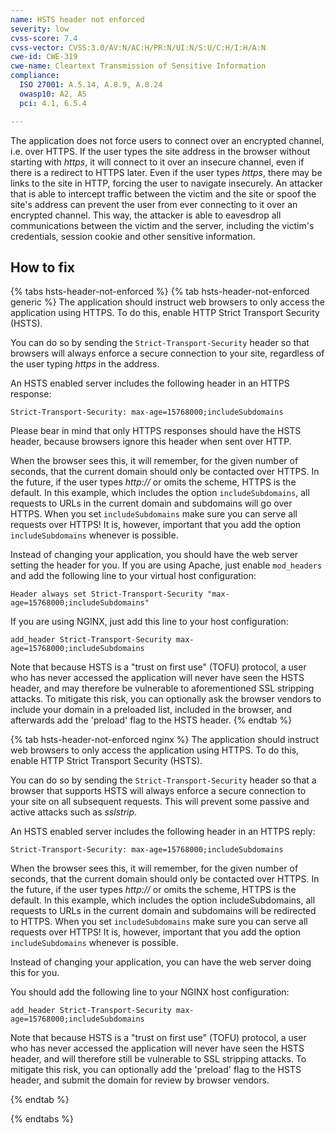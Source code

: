 ```yaml
---
name: HSTS header not enforced
severity: low
cvss-score: 7.4
cvss-vector: CVSS:3.0/AV:N/AC:H/PR:N/UI:N/S:U/C:H/I:H/A:N
cwe-id: CWE-319
cwe-name: Cleartext Transmission of Sensitive Information
compliance:
  ISO 27001: A.5.14, A.8.9, A.8.24
  owasp10: A2, A5
  pci: 4.1, 6.5.4

---            
```


The application does not force users to connect over an encrypted channel, i.e. over HTTPS. If the user types the site address in the browser without starting with _https_, it will connect to it over an insecure channel, even if there is a redirect to HTTPS later. Even if the user types _https_, there may be links to the site in HTTP, forcing the user to navigate insecurely. An attacker that is able to intercept traffic between the victim and the site or spoof the site's address can prevent the user from ever connecting to it over an encrypted channel. This way, the attacker is able to eavesdrop all communications between the victim and the server, including the victim's credentials, session cookie and other sensitive information.

## How to fix

{% tabs hsts-header-not-enforced %}
{% tab hsts-header-not-enforced generic %}
The application should instruct web browsers to only access the application using HTTPS. To do this, enable HTTP Strict Transport Security (HSTS).

You can do so by sending the `Strict-Transport-Security` header so that browsers will always enforce a secure connection to your site, regardless of the user typing _https_ in the address.

An HSTS enabled server includes the following header in an HTTPS response: 
```
Strict-Transport-Security: max-age=15768000;includeSubdomains 
```
Please bear in mind that only HTTPS responses should have the HSTS header, because browsers ignore this header when sent over HTTP.

When the browser sees this, it will remember, for the given number of seconds, that the current domain should only be contacted over HTTPS. In the future, if the user types _http://_ or omits the scheme, HTTPS is the default. In this example, which includes the option `includeSubdomains`, all requests to URLs in the current domain and subdomains will go over HTTPS. When you set `includeSubdomains` make sure you can serve all requests over HTTPS! It is, however, important that you add the option `includeSubdomains` whenever is possible. 

Instead of changing your application, you should have the web server setting the header for you. If you are using Apache, just enable `mod_headers` and add the following line to your virtual host configuration: 
```
Header always set Strict-Transport-Security "max-age=15768000;includeSubdomains"
```

If you are using NGINX, just add this line to your host configuration: 
```
add_header Strict-Transport-Security max-age=15768000;includeSubdomains
```

Note that because HSTS is a "trust on first use" (TOFU) protocol, a user who has never accessed the application will never have seen the HSTS header, and may therefore be vulnerable to aforementioned SSL stripping attacks. To mitigate this risk, you can optionally ask the browser vendors to include your domain in a preloaded list, included in the browser, and afterwards add the 'preload' flag to the HSTS header.
{% endtab %}

{% tab hsts-header-not-enforced nginx %}
The application should instruct web browsers to only access the application using HTTPS. To do this, enable HTTP Strict Transport Security (HSTS).

You can do so by sending the `Strict-Transport-Security` header so that a browser that supports HSTS will always enforce a secure connection to your site on all subsequent requests. This will prevent some passive and active attacks such as _sslstrip_.

An HSTS enabled server includes the following header in an HTTPS reply: 
```
Strict-Transport-Security: max-age=15768000;includeSubdomains 
```

When the browser sees this, it will remember, for the given number of seconds, that the current domain should only be contacted over HTTPS. In the future, if the user types _http://_ or omits the scheme, HTTPS is the default. In this example, which includes the option includeSubdomains, all requests to URLs in the current domain and subdomains will be redirected to HTTPS. When you set `includeSubdomains` make sure you can serve all requests over HTTPS! It is, however, important that you add the option `includeSubdomains` whenever is possible. 

Instead of changing your application, you can have the web server doing this for you. 

You should add the following line to your NGINX host configuration: 
```
add_header Strict-Transport-Security max-age=15768000;includeSubdomains
```
Note that because HSTS is a "trust on first use" (TOFU) protocol, a user who has never accessed the application will never have seen the HSTS header, and will therefore still be vulnerable to SSL stripping attacks. To mitigate this risk, you can optionally add the 'preload' flag to the HSTS header, and submit the domain for review by browser vendors.

{% endtab %}

{% endtabs %}
